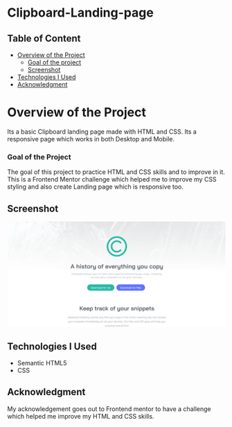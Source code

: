 # Clipboard-Landing-page
 
 ## Table of Content

 * [Overview of the Project](#overview-of-the-project)
      * [Goal of the project](#goal-of-the-project)
      * [Screenshot](#screenshot)
 * [Technologies I Used](#technologies-i-used)
 * [Acknowledgment](#acknowledgment)

# Overview of the Project
Its a basic Clipboard landing page made with HTML and CSS. Its a responsive page which works in both Desktop and Mobile.

### Goal of the Project
The goal of this project to practice HTML and CSS skills and to improve in it. This is a Frontend Mentor challenge which helped me to improve my CSS styling and also create Landing page which is responsive too.


## Screenshot

![](./images/clipboardlandingpagescreenshot.png)



## Technologies I Used
* Semantic HTML5
* CSS

## Acknowledgment
My acknowledgement goes out to Frontend mentor to have a challenge which helped me improve my HTML and CSS skills. 
